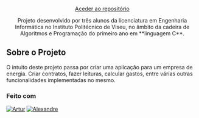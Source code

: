 <br />
<div align="center">
  <a href="https://github.com/Pedro-G-Monteiro/Projeto_AP">
    Aceder ao repositório
  </a>
  
  <p align="center">
  Projeto desenvolvido por três alunos da licenciatura em Engenharia Informática no Instituto Politécnico de Viseu, no âmbito da cadeira de Algoritmos e Programação do primeiro ano em **linguagem C**.
  </p>
</div>

## Sobre o Projeto

O intuito deste projeto passa por criar uma aplicação para um empresa de energia. Criar contratos, fazer leituras, calcular gastos, entre várias outras funcionalidades implementadas no mesmo.

### Feito com
[![Artur][Artur_GitHub.js]][Artur_GitHub-url] [![Alexandre][Alexandre_GitHub.js]][Alexandre_GitHub-url]

[Artur_GitHub.js]: https://img.shields.io/badge/Artur-100000?style=plastic&logo=github&logoColor=white
[Alexandre_GitHub.js]: https://img.shields.io/badge/Alexandre-100000?style=plastic&logo=github&logoColor=white
[Artur_GitHub-url]: https://github.com/ArturSantos23
[Alexandre_GitHub-url]: https://github.com/a21966
